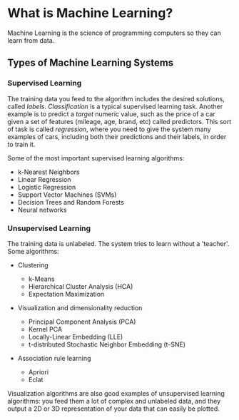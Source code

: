 # What is Machine Learning?
Machine Learning is the science of programming computers so they can learn from data.

## Types of Machine Learning Systems
### Supervised Learning
The training data you feed to the algorithm includes the desired solutions, called *labels*.
*Classification* is a typical supervised learning task. 
Another example is to predict a *target* numeric value, such as the price of a car given a set of features (mileage, age, brand, etc) called predictors. This sort of task is called *regression*, where you need to give the system many examples of cars, including both their predictions and their labels, in order to train it.

Some of the most important supervised learning algorithms:
- k-Nearest Neighbors
- Linear Regression
- Logistic Regression
- Support Vector Machines (SVMs)
- Decision Trees and Random Forests
- Neural networks

### Unsupervised Learning
The training data is unlabeled. The system tries to learn without a 'teacher'.
Some algorithms:
- Clustering
	- k-Means
	- Hierarchical Cluster Analysis (HCA)
	- Expectation Maximization

- Visualization and dimensionality reduction
	- Principal Component Analysis (PCA)
	- Kernel PCA
	- Locally-Linear Embedding (LLE)
	- t-distributed Stochastic Neighbor Embedding (t-SNE)

- Association rule learning
	- Apriori
	- Eclat


Visualization algorithms are also good examples of unsupervised learning algorithms: you feed them a lot of complex and unlabeled data, and they output a 2D or 3D representation of your data that can easily be plotted.